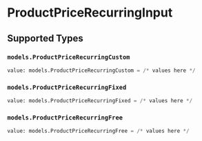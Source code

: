 # ProductPriceRecurringInput


## Supported Types

### `models.ProductPriceRecurringCustom`

```python
value: models.ProductPriceRecurringCustom = /* values here */
```

### `models.ProductPriceRecurringFixed`

```python
value: models.ProductPriceRecurringFixed = /* values here */
```

### `models.ProductPriceRecurringFree`

```python
value: models.ProductPriceRecurringFree = /* values here */
```

